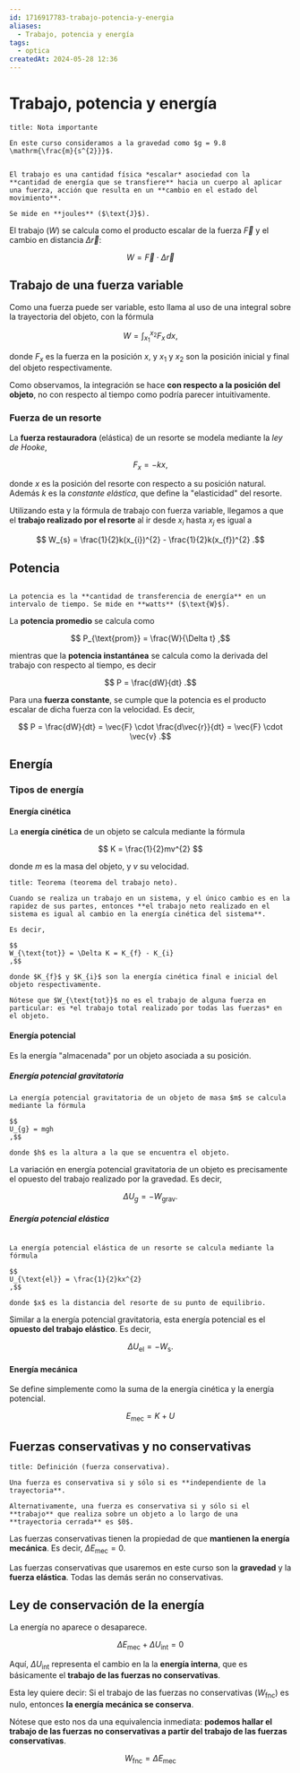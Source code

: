 ```yaml
---
id: 1716917783-trabajo-potencia-y-energia
aliases:
  - Trabajo, potencia y energía
tags:
  - optica
createdAt: 2024-05-28 12:36
---
```


# Trabajo, potencia y energía

```ad-important
title: Nota importante

En este curso consideramos a la gravedad como $g = 9.8 \mathrm{\frac{m}{s^{2}}}$.

```

```ad-definition

El trabajo es una cantidad física *escalar* asociedad con la **cantidad de energía que se transfiere** hacia un cuerpo al aplicar una fuerza, acción que resulta en un **cambio en el estado del movimiento**.

Se mide en **joules** ($\text{J}$).

```

El trabajo ($W$) se calcula como el producto escalar de la fuerza $\vec{F}$ y el cambio en distancia $\Delta \vec{r}$:

$$
W = \vec{F} \cdot \Delta \vec{r}
$$

## Trabajo de una fuerza variable

Como una fuerza puede ser variable, esto llama al uso de una integral sobre la trayectoria del objeto, con la fórmula

$$
W = \int_{x_{1}}^{x_{2}} F_{x} \, dx
,$$

donde $F_{x}$ es la fuerza en la posición $x$, y $x_{1}$ y $x_{2}$ son la posición inicial y final del objeto respectivamente.

Como observamos, la integración se hace **con respecto a la posición del objeto**, no con respecto al tiempo como podría parecer intuitivamente.

### Fuerza de un resorte

La **fuerza restauradora** (elástica) de un resorte se modela mediante la *ley de Hooke*,

$$
F_{x} = -kx
,$$

donde $x$ es la posición del resorte con respecto a su posición natural. Además $k$ es la *constante elástica*, que define la "elasticidad" del resorte.

Utilizando esta y la fórmula de trabajo con fuerza variable, llegamos a que el **trabajo realizado por el resorte** al ir desde $x_{i}$ hasta $x_{j}$ es igual a

$$
W_{s} = \frac{1}{2}k(x_{i})^{2} - \frac{1}{2}k(x_{f})^{2}
.$$

## Potencia

```ad-definition

La potencia es la **cantidad de transferencia de energía** en un intervalo de tiempo. Se mide en **watts** ($\text{W}$).

```

La **potencia promedio** se calcula como

$$
P_{\text{prom}} = \frac{W}{\Delta t}
,$$

mientras que la **potencia instantánea** se calcula como la derivada del trabajo con respecto al tiempo, es decir

$$
P = \frac{dW}{dt}
.$$

Para una **fuerza constante**, se cumple que la potencia es el producto escalar de dicha fuerza con la velocidad. Es decir,

$$
P = \frac{dW}{dt} = \vec{F} \cdot \frac{d\vec{r}}{dt} = \vec{F} \cdot \vec{v}
.$$

## Energía

### Tipos de energía

#### Energía cinética

La **energía cinética** de un objeto se calcula mediante la fórmula

$$
K = \frac{1}{2}mv^{2}
$$

donde $m$ es la masa del objeto, y $v$ su velocidad.

```ad-theorem
title: Teorema (teorema del trabajo neto).

Cuando se realiza un trabajo en un sistema, y el único cambio es en la rapidez de sus partes, entonces **el trabajo neto realizado en el sistema es igual al cambio en la energía cinética del sistema**.

Es decir,

$$
W_{\text{tot}} = \Delta K = K_{f} - K_{i}
,$$

donde $K_{f}$ y $K_{i}$ son la energía cinética final e inicial del objeto respectivamente.

Nótese que $W_{\text{tot}}$ no es el trabajo de alguna fuerza en particular: es *el trabajo total realizado por todas las fuerzas* en el objeto.

```

#### Energía potencial

Es la energía "almacenada" por un objeto asociada a su posición.

##### Energía potencial gravitatoria

```ad-definition
La energía potencial gravitatoria de un objeto de masa $m$ se calcula mediante la fórmula

$$
U_{g} = mgh
,$$

donde $h$ es la altura a la que se encuentra el objeto.

```

La variación en energía potencial gravitatoria de un objeto es precisamente el opuesto del trabajo realizado por la gravedad. Es decir,

$$
\Delta U_{g} = -W_{\text{grav}}
.$$

##### Energía potencial elástica

```ad-definition

La energía potencial elástica de un resorte se calcula mediante la fórmula

$$
U_{\text{el}} = \frac{1}{2}kx^{2}
,$$

donde $x$ es la distancia del resorte de su punto de equilibrio.
```

Similar a la energía potencial gravitatoria, esta energía potencial es el **opuesto del trabajo elástico**. Es decir,

$$
\Delta U_{\text{el}} = - W_{\text{s}}
.$$

#### Energía mecánica

Se define simplemente como la suma de la energía cinética y la energía potencial.

$$
E_{\text{mec}} = K + U
$$

## Fuerzas conservativas y no conservativas

```ad-definition
title: Definición (fuerza conservativa).

Una fuerza es conservativa si y sólo si es **independiente de la trayectoria**.

Alternativamente, una fuerza es conservativa si y sólo si el **trabajo** que realiza sobre un objeto a lo largo de una **trayectoria cerrada** es $0$.

```

Las fuerzas conservativas tienen la propiedad de que **mantienen la energía mecánica**. Es decir, $\Delta E_{\text{mec}} = 0$.

Las fuerzas conservativas que usaremos en este curso son la **gravedad** y la **fuerza elástica**. Todas las demás serán no conservativas.

## Ley de conservación de la energía

La energía no aparece o desaparece.

$$
\Delta E_{\text{mec}} + \Delta U_{\text{int}} = 0
$$

Aquí, $\Delta U_{\text{int}}$ representa el cambio en la la **energía interna**, que es básicamente el **trabajo de las fuerzas no conservativas**.

Esta ley quiere decir: Si el trabajo de las fuerzas no conservativas ($W_{\text{fnc}}$) es nulo, entonces **la energía mecánica se conserva**.

Nótese que esto nos da una equivalencia inmediata: **podemos hallar el trabajo de las fuerzas no conservativas a partir del trabajo de las fuerzas conservativas**.

$$
W_{\text{fnc}} = \Delta E_{\text{mec}}
$$
